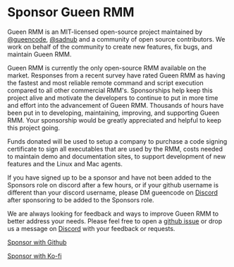 # Sponsor Gueen RMM

Gueen RMM is an MIT-licensed open-source project maintained by [@gueencode](https://github.com/gueencode), [@sadnub](https://github.com/sadnub) and a community of open source contributors. We work on behalf of the community to create new features, fix bugs, and maintain Gueen RMM.

Gueen RMM is currently the only open-source RMM available on the market. Responses from a recent survey have rated Gueen RMM as having the fastest and most reliable remote command and script execution compared to all other commercial RMM's. Sponsorships help keep this project alive and motivate the developers to continue to put in more time and effort into the advancement of Gueen RMM. Thousands of hours have been put in to developing, maintaining, improving, and supporting Gueen RMM. Your sponsorship would be greatly appreciated and helpful to keep this project going.

Funds donated will be used to setup a company to purchase a code signing certificate to sign all executables that are used by the RMM, costs needed to maintain demo and documentation sites, to support development of new features and the Linux and Mac agents.

If you have signed up to be a sponsor and have not been added to the Sponsors role on discord after a few hours, or if your github username is different than your discord username, please DM gueencode on [Discord](https://discord.gg/upGTkWp) after sponsoring to be added to the Sponsors role.

We are always looking for feedback and ways to improve Gueen RMM to better address your needs. Please feel free to open a [github issue](https://github.com/gueencode/gueenrmm/issues) or drop us a message on [Discord](https://discord.gg/upGTkWp) with your feedback or requests.

[Sponsor with Github](https://github.com/gueencode)

[Sponsor with Ko-fi](https://ko-fi.com/gueenrmm)
